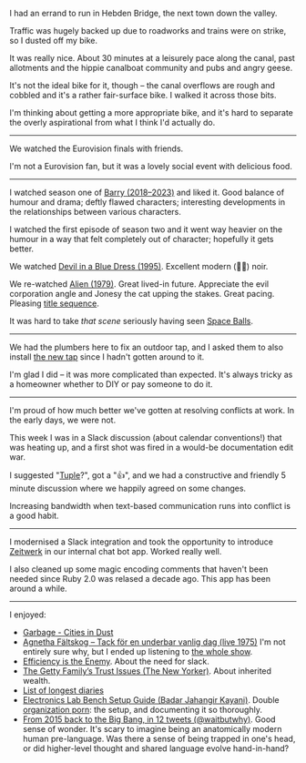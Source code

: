 I had an errand to run in Hebden Bridge, the next town down the valley.

Traffic was hugely backed up due to roadworks and trains were on strike, so I dusted off my bike.

It was really nice. About 30 minutes at a leisurely pace along the canal, past allotments and the hippie canalboat community and pubs and angry geese.

It's not the ideal bike for it, though – the canal overflows are rough and cobbled and it's a rather fair-surface bike. I walked it across those bits.

I'm thinking about getting a more appropriate bike, and it's hard to separate the overly aspirational from what I think I'd actually do.

---

We watched the Eurovision finals with friends.

I'm not a Eurovision fan, but it was a lovely social event with delicious food.

---

I watched season one of [Barry (2018–2023)](https://www.imdb.com/title/tt5348176/) and liked it. Good balance of humour and drama; deftly flawed characters; interesting developments in the relationships between various characters.

I watched the first episode of season two and it went way heavier on the humour in a way that felt completely out of character; hopefully it gets better.

We watched [Devil in a Blue Dress (1995)](https://www.imdb.com/title/tt0112857/). Excellent modern (👴🏻) noir.

We re-watched [Alien (1979)](https://www.imdb.com/title/tt0078748/). Great lived-in future. Appreciate the evil corporation angle and Jonesy the cat upping the stakes. Great pacing. Pleasing [title sequence](https://www.artofthetitle.com/title/alien/).

It was hard to take *that scene* seriously having seen [Space Balls](https://www.youtube.com/watch?v=otJ2rXMuLno).

---

We had the plumbers here to fix an outdoor tap, and I asked them to also install [the new tap](/weeknotes/2023-w17#tap) since I hadn't gotten around to it.

I'm glad I did – it was more complicated than expected. It's always tricky as a homeowner whether to DIY or pay someone to do it.

---

I'm proud of how much better we've gotten at resolving conflicts at work. In the early days, we were not.

This week I was in a Slack discussion (about calendar conventions!) that was heating up, and a first shot was fired in a would-be documentation edit war.

I suggested "[Tuple](https://tuple.app/)?", got a "👍", and we had a constructive and friendly 5 minute discussion where we happily agreed on some changes.

Increasing bandwidth when text-based communication runs into conflict is a good habit.

---

I modernised a Slack integration and took the opportunity to introduce [Zeitwerk](https://github.com/fxn/zeitwerk) in our internal chat bot app. Worked really well.

I also cleaned up some magic encoding comments that haven't been needed since Ruby 2.0 was relased a decade ago. This app has been around a while.

---

I enjoyed:

- [Garbage - Cities in Dust](https://www.youtube.com/watch?v=vgAujpyDyTM)
- [Agnetha Fältskog – Tack för en underbar vanlig dag (live 1975)](https://www.youtube.com/watch?v=T2MnqOYhAYs) I'm not entirely sure why, but I ended up listening to [the whole show](https://www.youtube.com/watch?v=4P-4UDGLohs).
- [Efficiency is the Enemy](https://fs.blog/slack/). About the need for slack.
- [The Getty Family’s Trust Issues (The New Yorker)](https://www.newyorker.com/magazine/2023/01/23/the-getty-familys-trust-issues). About inherited wealth.
- [List of longest diaries](https://en.wikipedia.org/wiki/List_of_longest_diaries)
- [Electronics Lab Bench Setup Guide (Badar Jahangir Kayani)](https://badar.tech/2023/04/30/electronics-lab-bench-setup-guide/). Double [organization porn](https://www.reddit.com/r/OrganizationPorn/): the setup, and documenting it so thoroughly.
- [From 2015 back to the Big Bang, in 12 tweets (@waitbutwhy)](https://twitter.com/waitbutwhy/status/1656699060902936593). Good sense of wonder. It's scary to imagine being an anatomically modern human pre-language. Was there a sense of being trapped in one's head, or did higher-level thought and shared language evolve hand-in-hand?

